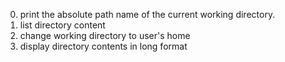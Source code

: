 0. print the absolute path name of the current working directory.
1. list directory content
2. change working directory to user's home
3. display directory contents in long format
